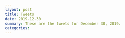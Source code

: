 ```yaml
---
layout: post
title: Tweets
date: 2019-12-30
summary: These are the tweets for December 30, 2019.
categories:
---
```


